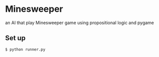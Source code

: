 # Minesweeper

 an AI that play Minesweeper game using propositional logic and pygame

## Set up
 `$ python runner.py `
